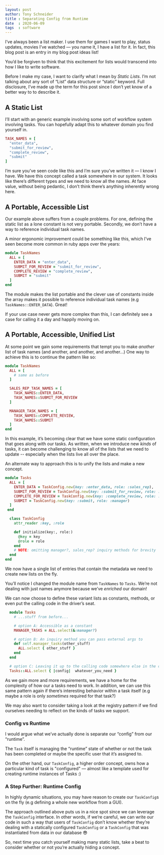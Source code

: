 ```yaml
---
layout: post
author: Tony Schneider
title : Separating Config from Runtime
date  : 2020-06-09
tags  : software
---
```


I’ve always been a list maker.
I use them for games I want to play, status updates, movies I’ve watched — you name it, I have a list for it.
In fact, this blog post is an entry in my blog post ideas list!

You’d be forgiven to think that this excitement for lists would transcend into how I like to write software.

Before I make my case, I want to clarify what I mean by *Static Lists*.
I’m not talking about any sort of “List” data structure or “static” keyword.
Full disclosure, I’ve made up the term for this post since I don’t yet know of a better way to to describe it.

## A Static List

I’ll start with an generic example involving some sort of workflow system involving tasks.
You can hopefully adapt this to whatever domain you find yourself in.

```ruby
TASK_NAMES = [
  "enter_data",
  "submit_for_review",
  "complete_review",
  "submit"
]
```

I’m sure you’ve seen code like this and I’m sure you’ve written it — I know I have.
We have this concept called a task somewhere in our system.
It looks like there’s different types and we need to know all the names.
At face value, without being pedantic, I don’t think there’s anything inherently wrong here.

## A Portable, Accessible List

Our example above suffers from a couple problems.
For one, defining the static list as a lone constant is not very portable.
Secondly, we don’t have a way to reference individual task names.

A minor ergonomic improvement could be something like this, which I’ve seen become more common in ruby apps over the years:

```ruby
module TaskNames
  ALL = [
    ENTER_DATA = "enter_data",
    SUBMIT_FOR_REVIEW = "submit_for_review",
    COMPLETE_REVIEW = "complete_review",
    SUBMIT = "submit"
  ]
end
```

The module makes the list portable and the clever use of constants inside the array makes it possible to reference individual task names (e.g `TaskNames::ENTER_DATA`).
Great!

If your use case never gets more complex than this, I can definitely see a case for calling it a day and happily moving on.

## A Portable, Accessible, Unified List

At some point we gain some requirements that tempt you to make _another_ list of task names (and another, and another, and another...)
One way to achieve this is to continue the pattern like so:

```ruby
module TaskNames
  ALL = [
    # same as before
  ]

  SALES_REP_TASK_NAMES = [
    TASK_NAMES::ENTER_DATA,
    TASK_NAMES::SUBMIT_FOR_REVIEW
  ]

  MANAGER_TASK_NAMES = [
    TASK_NAMES::COMPLETE_REVIEW,
    TASK_NAMES::SUBMIT
  ]
end
```

In this example, it’s becoming clear that we have some static configuration that goes along with our tasks.
As written, when we introduce new _kinds_ of tasks, it can become challenging to know all of the lists that we need to update -- especially when the lists live all over the place.

An alternate way to approach this is to unify the lists and make a new concept.

```ruby
module Tasks
  ALL = [
    ENTER_DATA = TaskConfig.new(key: :enter_data, role: :sales_rep),
    SUBMIT_FOR_REVIEW = TaskConfig.new(key: :submit_for_review, role: :sales_rep),
    COMPLETE_FOR_REVIEW = TaskConfig.new(key: :complete_review, role: :manager),
    SUBMIT = TaskConfig.new(key: :submit, role: :manager)
  ]
 end

  class TaskConfig
    attr_reader :key, :role

    def initialize(key:, role:)
      @key = key
      @role = role
    end
    # NOTE: omitting manager?, sales_rep? inquiry methods for brevity
  end
end
```

We now have a single list of entries that contain the metadata we need to create new lists on the fly.

You’ll notice I changed the module name from `TaskNames` to `Tasks`.
We’re not dealing with just names anymore because we’ve _enriched_ our domain!

We can now choose to define these variant lists as constants, methods, or even put the calling code in the driver’s seat.

```ruby
  module Tasks
    # ...stuff from before...

    # option A: Accessible as a constant
    MANAGER_TASKS = ALL.select(&:manager?)

    # option B: An inquiry method you can pass external args to
    def self.manager_tasks(other_stuff)
      ALL.select { other_stuff }
    end
  end

  # option C: Leaving it up to the calling code somewhere else in the codebase.
  Tasks::ALL.select { |config|  whatever_you_need }
```

As we gain more and more requirements, we have a home for the complexity of how our a tasks need to work.
In addition, we can use this same pattern again if there’s interesting behavior within a task itself (e.g maybe a role is only _sometimes_ required for that task?)

We may also want to consider taking a look at the registry pattern if we find ourselves needing to reflect on the kinds of tasks we support.

### Config vs Runtime

I would argue what we’ve actually done is separate our “config” from our “runtime”.

The `Task` itself is managing the “runtime” state of whether or not the task has been completed or maybe the specific user that it’s assigned to.

On the other hand, our `TaskConfig`, a higher order concept, owns how a particular kind of task is "configured" — almost like a template used for creating runtime instances of Tasks :)

### A Step Further: Runtime Config

In highly dynamic situations, you may have reason to create our `TaskConfig`s on the fly (e.g defining a whole new workflow from a GUI).

The approach outlined above puts us in a nice spot since we can leverage the `TaskConfig` interface.
In other words, if we’re careful, we can write our code in such a way that users of `TaskConfig` don’t know whether they’re dealing with a statically configured `TaskConfig` or a `TaskConfig` that was instantiated from data in our database :sunglasses:

So, next time you catch yourself making many static lists, take a beat to consider whether or not you’re actually hiding a concept.
